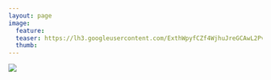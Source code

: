 ```yaml
---
layout: page
image:
  feature:
  teaser: https://lh3.googleusercontent.com/ExthWpyfCZf4WjhuJreGCAwL2PvCBesNrH891uj_8CI=w245
  thumb:
---
```


[![](https://lh3.googleusercontent.com/8_F9g_MDHdtkQuO1EAHykqNkepsGp11JN30vF4Qayms=w800)](https://lh3.googleusercontent.com/8_F9g_MDHdtkQuO1EAHykqNkepsGp11JN30vF4Qayms=s0)

